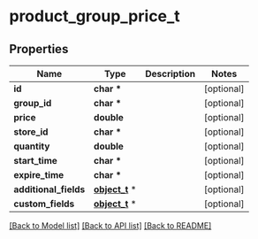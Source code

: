 # product_group_price_t

## Properties
Name | Type | Description | Notes
------------ | ------------- | ------------- | -------------
**id** | **char \*** |  | [optional] 
**group_id** | **char \*** |  | [optional] 
**price** | **double** |  | [optional] 
**store_id** | **char \*** |  | [optional] 
**quantity** | **double** |  | [optional] 
**start_time** | **char \*** |  | [optional] 
**expire_time** | **char \*** |  | [optional] 
**additional_fields** | [**object_t**](.md) \* |  | [optional] 
**custom_fields** | [**object_t**](.md) \* |  | [optional] 

[[Back to Model list]](../README.md#documentation-for-models) [[Back to API list]](../README.md#documentation-for-api-endpoints) [[Back to README]](../README.md)


